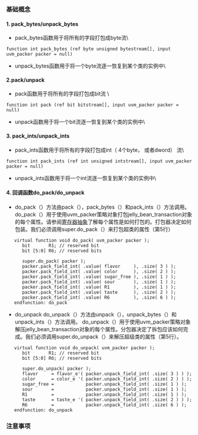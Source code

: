 ### 基础概念
#### 1. pack_bytes/unpack_bytes  
* pack_bytes函数用于将所有的字段打包成byte流\
~~~
function int pack_bytes (ref byte unsigned bytestream[], input uvm_packer packer = null)
~~~

* unpack_bytes函数用于将一个byte流逐一恢复到某个类的实例中\


#### 2.pack/unpack    
* pack函数用于将所有的字段打包成bit流 \
~~~
function int pack (ref bit bitstream[], input uvm_packer packer = null)
~~~

* unpack函数用于将一个bit流逐一恢复到某个类的实例中\


####  3. pack_ints/unpack_ints
* pack_ints函数用于将所有的字段打包成int（ 4个byte， 或者dword） 流\
~~~
function int pack_ints (ref int unsigned intstream[], input uvm_packer packer = null)
~~~

* unpack_ints函数用于将一个int流逐一恢复到某个类的实例中\


####  4. 回调函数do_pack/do_unpack
* do_pack（）方法由pack（），pack_bytes（）和pack_ints（）方法调用。 do_pack（）用于使用uvm_packer策略对象打包jelly_bean_transaction对象的每个属性。请参阅[寄存器抽象](https://blog.csdn.net/zhajio/article/details/79976431)了解每个属性是如何打包的。打包器决定如何包装。我们必须调用super.do_pack（）来打包超类的属性（第5行）
~~~
   virtual function void do_pack( uvm_packer packer );
      bit       R1; // reserved bit
      bit [5:0] R6; // reserved bits
 
      super.do_pack( packer );
      packer.pack_field_int( .value( flavor     ), .size( 3 ) );
      packer.pack_field_int( .value( color      ), .size( 2 ) );
      packer.pack_field_int( .value( sugar_free ), .size( 1 ) );
      packer.pack_field_int( .value( sour       ), .size( 1 ) );
      packer.pack_field_int( .value( R1         ), .size( 1 ) );
      packer.pack_field_int( .value( taste      ), .size( 2 ) );
      packer.pack_field_int( .value( R6         ), .size( 6 ) );
   endfunction: do_pack
~~~
* do_unpack
do_unpack（）方法由unpack（），unpack_bytes（）和unpack_ints（）方法调用。 do_unpack（）用于使用uvm_packer策略对象解压jelly_bean_transaction对象的每个属性。分包器决定了拆包应该如何完成。我们必须调用super.do_unpack（）来解压超级类的属性（第5行）。
~~~
   virtual function void do_unpack( uvm_packer packer );
      bit       R1; // reserved bit
      bit [5:0] R6; // reserved bits
 
      super.do_unpack( packer );
      flavor     = flavor_e'( packer.unpack_field_int( .size( 3 ) ) );
      color      = color_e '( packer.unpack_field_int( .size( 2 ) ) );
      sugar_free =            packer.unpack_field_int( .size( 1 ) );
      sour       =            packer.unpack_field_int( .size( 1 ) );
      R1         =            packer.unpack_field_int( .size( 1 ) );
      taste      = taste_e '( packer.unpack_field_int( .size( 2 ) ) );
      R6         =            packer.unpack_field_int( .size( 6 ) );
   endfunction: do_unpack
~~~

### 注意事项